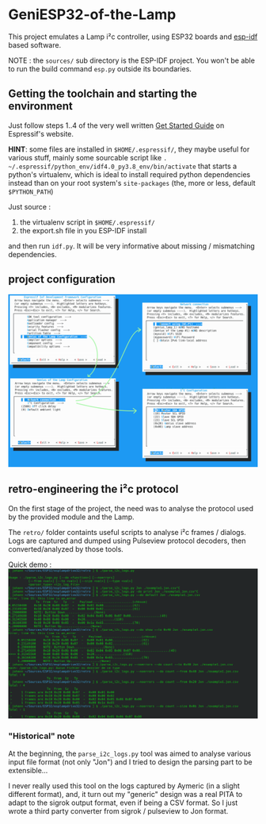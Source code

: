 # GeniESP32-of-the-Lamp

This project emulates a Lamp i²c controller, using ESP32 boards and [esp-idf](https://docs.espressif.com/projects/esp-idf/en/latest/esp32/index.html) based software.

NOTE : the `sources/` sub directory is the ESP-IDF project. You won't be able to run the build command `esp.py` outside its boundaries.


## Getting the toolchain and starting the environment

Just follow steps 1..4 of the very well written [Get Started Guide](https://docs.espressif.com/projects/esp-idf/en/latest/esp32/get-started/index.html) on Espressif's website. 

**HINT**: some files are installed in `$HOME/.espressif/`, they maybe useful for various stuff, mainly some sourcable script like `. ~/.espressif/python_env/idf4.0_py3.8_env/bin/activate` that starts a python's virtualenv, which is ideal to install required python dependencies instead than on your root system's `site-packages` (the, more or less, default `$PYTHON_PATH`)

Just source : 

1. the virtualenv script in `$HOME/.espressif/`
2. the export.sh file in you ESP-IDF install

and then run `idf.py`. It will be very informative about missing / mismatching dependencies.


## project configuration

![KConfig showcase](doc/images/Kconfig.png)


## retro-engineering the i²c protocol 

On the first stage of the project, the need was to analyse the protocol used by the provided module and the Lamp.

The `retro/` folder containts useful scripts to analyse i²c frames / dialogs. 
Logs are captured and dumped using Pulseview protocol decoders, then converted/analyzed by those tools.

Quick demo :
![Here it is](doc/images/demo1.png)

### "Historical" note

At the beginning, the `parse_i2c_logs.py` tool was aimed to analyse various input file format (not only "Jon") 
and I tried to design the parsing part to be extensible... 

I never really used this tool on the logs captured by Aymeric (in a slight different format), and, 
it turn out my "generic" design was a real PITA to adapt to the sigrok output format, even if being a CSV format.
So I just wrote a third party converter from sigrok / pulseview to Jon format.
